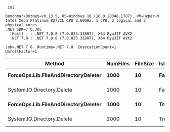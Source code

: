 ```
 ini

BenchmarkDotNet=v0.13.5, OS=Windows 10 (10.0.20348.1787), VM=Hyper-V
Intel Xeon Platinum 8272CL CPU 2.60GHz, 1 CPU, 2 logical and 2 physical cores
.NET SDK=7.0.305
  [Host]   : .NET 7.0.8 (7.0.823.31807), X64 RyuJIT AVX2
  .NET 7.0 : .NET 7.0.8 (7.0.823.31807), X64 RyuJIT AVX2

Job=.NET 7.0  Runtime=.NET 7.0  InvocationCount=1  
UnrollFactor=1  

```

|                               Method | NumFiles | FileSize | IsInsideDirectory |     Mean |   Error |  StdDev |
|------------------------------------- |--------- |--------- |------------------ |---------:|--------:|--------:|
| **ForceOps.Lib.FileAndDirectoryDeleter** |     **1000** |       **10** |             **False** | **123.9 ms** | **2.29 ms** | **4.97 ms** |
|           System.IO.Directory.Delete |     1000 |       10 |             False | 101.8 ms | 2.00 ms | 2.74 ms |
| **ForceOps.Lib.FileAndDirectoryDeleter** |     **1000** |       **10** |              **True** | **265.0 ms** | **3.84 ms** | **3.21 ms** |
|           System.IO.Directory.Delete |     1000 |       10 |              True | 190.6 ms | 2.87 ms | 2.55 ms |

